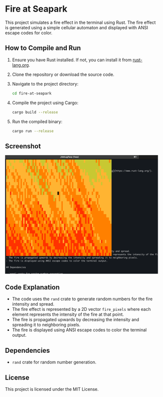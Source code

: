 # Fire at Seapark

This project simulates a fire effect in the terminal using Rust. The fire effect is generated using a simple cellular automaton and displayed with ANSI escape codes for color.

## How to Compile and Run

1. Ensure you have Rust installed. If not, you can install it from [rust-lang.org](https://www.rust-lang.org/).

2. Clone the repository or download the source code.

3. Navigate to the project directory:
    ```sh
    cd fire-at-seapark
    ```

4. Compile the project using Cargo:
    ```sh
    cargo build --release
    ```

5. Run the compiled binary:
    ```sh
    cargo run --release
    ```

## Screenshot

![Fire Simulation](img/fasp-screenshot.png)

## Code Explanation

- The code uses the `rand` crate to generate random numbers for the fire intensity and spread.
- The fire effect is represented by a 2D vector `fire_pixels` where each element represents the intensity of the fire at that point.
- The fire is propagated upwards by decreasing the intensity and spreading it to neighboring pixels.
- The fire is displayed using ANSI escape codes to color the terminal output.

## Dependencies

- `rand` crate for random number generation.

## License

This project is licensed under the MIT License.
